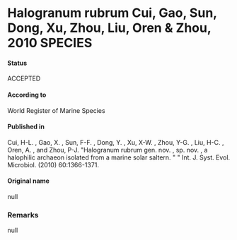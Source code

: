 Halogranum rubrum Cui, Gao, Sun, Dong, Xu, Zhou, Liu, Oren & Zhou, 2010 SPECIES
=======

#### Status
ACCEPTED

#### According to
World Register of Marine Species

#### Published in
Cui, H-L. , Gao, X. , Sun, F-F. , Dong, Y. , Xu, X-W. , Zhou, Y-G. , Liu, H-C. , Oren, A. , and Zhou, P-J. "Halogranum rubrum gen. nov. , sp. nov. , a halophilic archaeon isolated from a marine solar saltern. " " Int. J. Syst. Evol. Microbiol. (2010) 60:1366-1371.

#### Original name
null

### Remarks
null